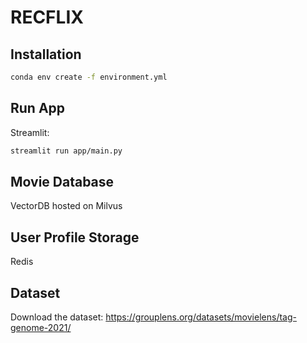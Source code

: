 # RECFLIX

## Installation
```bash
conda env create -f environment.yml
```

## Run App
Streamlit:
```bash
streamlit run app/main.py
```
## Movie Database
VectorDB hosted on Milvus

## User Profile Storage
Redis

## Dataset
Download the dataset: https://grouplens.org/datasets/movielens/tag-genome-2021/